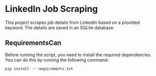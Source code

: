 # LinkedIn Job Scraping

This project scrapes job details from LinkedIn based on a provided keyword. The details are saved in an SQLite database.

## RequirementsCan 

Before running the script, you need to install the required dependencies. You can do this by running the following command:

```bash
pip install -r requirements.txt